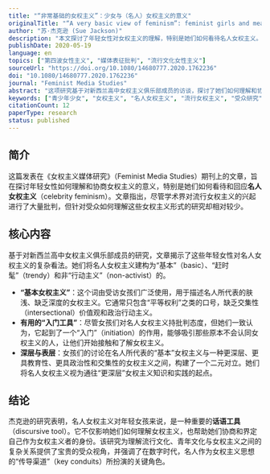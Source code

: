 ```yaml
---
title: "“非常基础的女权主义”：少女与（名人）女权主义的意义"
originalTitle: "“A very basic view of feminism”: feminist girls and meanings of (celebrity) feminism"
author: "苏·杰克逊 (Sue Jackson)"
description: "本文探讨了年轻女性对女权主义的理解，特别是她们如何看待名人女权主义。研究发现，尽管名人女权主义常被批判为肤浅、缺乏交集性视角，但它在吸引和引导年轻女孩接触并深入了解女权主义方面，扮演了“入门”或“启动点”的重要角色。"
publishDate: 2020-05-19
language: en
topics: ["第四波女性主义", "媒体表征批判", "流行文化女性主义"]
sourceUrl: "https://doi.org/10.1080/14680777.2020.1762236"
doi: "10.1080/14680777.2020.1762236"
journal: "Feminist Media Studies"
abstract: "这项研究基于对新西兰高中女权主义俱乐部成员的访谈，探讨了她们如何理解和协商名人女权主义。分析显示，女孩们将名人女权主义视为一种“基本”但有用的工具，用于界定自我和他人的女权主义主体性。尽管她们批判名人女权主义“很赶时髦”、“非政治化”，且缺乏交集性价值观和政治行动主义，但同时承认它在吸引人们关注女权主义方面具有潜在价值。"
keywords: ["青少年少女", "女权主义", "名人女权主义", "流行女权主义", "受众研究"]
citationCount: 12
paperType: research
status: published
---
```


## 简介

这篇发表在《女权主义媒体研究》（Feminist Media Studies）期刊上的文章，旨在探讨年轻女性如何理解和协商女权主义的意义，特别是她们如何看待和回应**名人女权主义**（celebrity feminism）。文章指出，尽管学术界对流行女权主义的兴起进行了大量批判，但针对受众如何理解这些女权主义形式的研究却相对较少。

## 核心内容

基于对新西兰高中女权主义俱乐部成员的研究，文章揭示了这些年轻女性对名人女权主义的复杂看法。她们将名人女权主义建构为“基本”（basic）、“赶时髦”（trendy）和非“行动主义”（non-activist）的。

* **“基本女权主义”**：这个词由受访女孩们广泛使用，用于描述名人所代表的肤浅、缺乏深度的女权主义。它通常只包含“平等权利”之类的口号，缺乏交集性（intersectional）价值观和政治行动主义。
* **有用的“入门工具”**：尽管女孩们对名人女权主义持批判态度，但她们一致认为，它起到了一个“入门”（initiation）的作用，能够吸引那些原本不会认同女权主义的人，让他们开始接触和了解女权主义。
* **深层与表层**：女孩们的讨论在名人所代表的“基本”女权主义与一种更深层、更具教育性、更具政治性和交集性的女权主义之间，构建了一个二元对立。她们将名人女权主义视为通往“更深层”女权主义知识和实践的起点。

## 结论

杰克逊的研究表明，名人女权主义对年轻女孩来说，是一种重要的**话语工具**（discursive tool）。它不仅影响她们如何理解女权主义，也帮助她们协商和界定自己作为女权主义者的身份。该研究为理解流行文化、青年文化与女权主义之间的复杂关系提供了宝贵的受众视角，并强调了在数字时代，名人作为女权主义思想的“传导渠道”（key conduits）所扮演的关键角色。